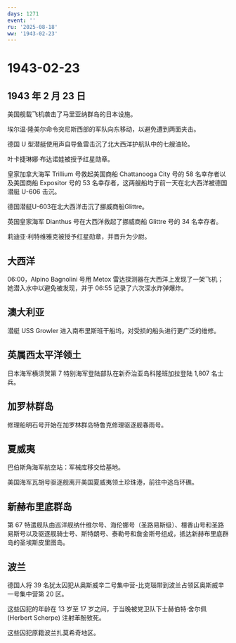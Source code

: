 ```yaml
---
days: 1271
event: ''
ru: '2025-08-18'
ww: '1943-02-23'
---
```


# 1943-02-23

## 1943 年 2 月 23 日

美国舰载飞机袭击了马里亚纳群岛的日本设施。

埃尔温·隆美尔命令突尼斯西部的军队向东移动，以避免遭到两面夹击。

德国 U 型潜艇使用声自导鱼雷击沉了北大西洋护航队中的七艘油轮。

叶卡捷琳娜·布达诺娃被授予红星勋章。

皇家加拿大海军 Trillium 号救起美国商船 Chattanooga City 号的 58
名幸存者以及美国商船 Expositor 号的 53
名幸存者，这两艘船均于前一天在北大西洋被德国潜艇 U-606 击沉。

德国潜艇U-603在北大西洋击沉了挪威商船Glittre。

英国皇家海军 Dianthus 号在大西洋救起了挪威商船 Glittre 号的 34
名幸存者。

莉迪亚·利特维雅克被授予红星勋章，并晋升为少尉。

## 大西洋

06:00，Alpino Bagnolini 号用 Metox
雷达探测器在大西洋上发现了一架飞机；她潜入水中以避免被发现，并于 06:55
记录了六次深水炸弹爆炸。

## 澳大利亚

潜艇 USS Growler 进入南布里斯班干船坞，对受损的船头进行更广泛的维修。

## 英属西太平洋领土

日本海军横须贺第 7 特别海军登陆部队在新乔治亚岛科隆班加拉登陆 1,807
名士兵。

## 加罗林群岛

修理船明石号开始在加罗林群岛特鲁克修理驱逐舰春雨号。

## 夏威夷

巴伯斯角海军航空站：军械库移交给基地。

美国海军瓦胡号驱逐舰离开美国夏威夷领土珍珠港，前往中途岛环礁。

## 新赫布里底群岛

第 67
特遣舰队由巡洋舰纳什维尔号、海伦娜号（圣路易斯级）、檀香山号和圣路易斯号以及驱逐舰骑士号、斯特朗号、泰勒号和詹金斯号组成，抵达新赫布里底群岛的圣埃斯皮里图岛。

## 波兰

德国人将 39
名犹太囚犯从奥斯威辛二号集中营-比克瑙带到波兰占领区奥斯威辛一号集中营第
20 区。

这些囚犯的年龄在 13 岁至 17 岁之间，于当晚被党卫队下士赫伯特·舍尔佩
(Herbert Scherpe) 注射苯酚致死。

这些囚犯原籍波兰扎莫希奇地区。